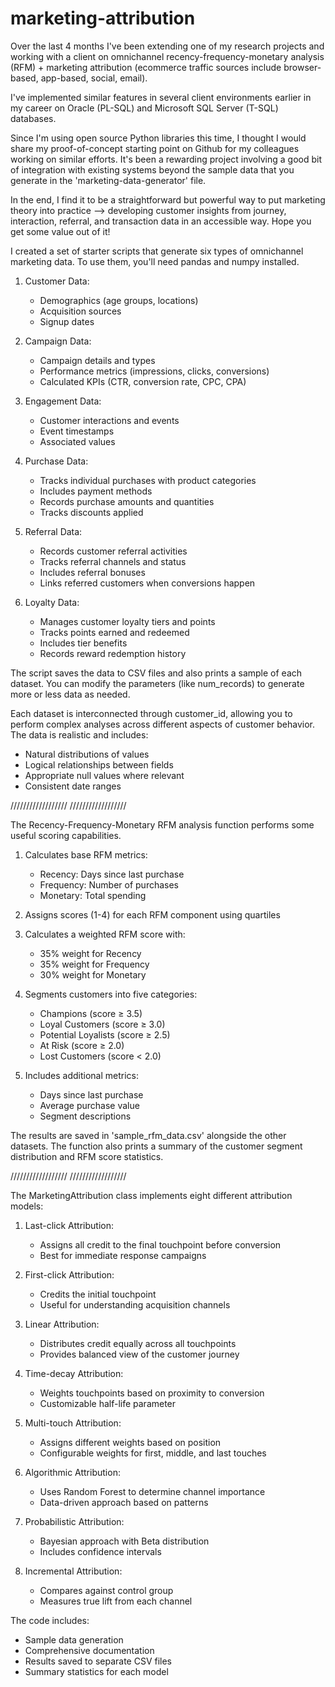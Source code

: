 # marketing-attribution

Over the last 4 months I've been extending one of my research projects and working with a client on omnichannel recency-frequency-monetary analysis (RFM) + marketing attribution (ecommerce traffic sources include browser-based, app-based, social, email). 

I've implemented similar features in several client environments earlier in my career on Oracle (PL-SQL) and Microsoft SQL Server (T-SQL) databases. 

Since I'm using open source Python libraries this time, I thought I would share my proof-of-concept starting point on Github for my colleagues working on similar efforts. It's been a rewarding project involving a good bit of integration with existing systems beyond the sample data that you generate in the 'marketing-data-generator' file. 

In the end, I find it to be a straightforward but powerful way to put marketing theory into practice --> developing customer insights from journey, interaction, referral, and transaction data in an accessible way. Hope you get some value out of it!

I created a set of starter scripts that generate six types of omnichannel marketing data. To use them, you'll need pandas and numpy installed. 

1. Customer Data:
   - Demographics (age groups, locations)
   - Acquisition sources
   - Signup dates

2. Campaign Data:
   - Campaign details and types
   - Performance metrics (impressions, clicks, conversions)
   - Calculated KPIs (CTR, conversion rate, CPC, CPA)

3. Engagement Data:
   - Customer interactions and events
   - Event timestamps
   - Associated values

4. Purchase Data:
   - Tracks individual purchases with product categories
   - Includes payment methods
   - Records purchase amounts and quantities
   - Tracks discounts applied

5. Referral Data:
   - Records customer referral activities
   - Tracks referral channels and status
   - Includes referral bonuses
   - Links referred customers when conversions happen

6. Loyalty Data:
   - Manages customer loyalty tiers and points
   - Tracks points earned and redeemed
   - Includes tier benefits
   - Records reward redemption history

The script saves the data to CSV files and also prints a sample of each dataset. You can modify the parameters (like num_records) to generate more or less data as needed.

Each dataset is interconnected through customer_id, allowing you to perform complex analyses across different aspects of customer behavior. The data is realistic and includes:
- Natural distributions of values
- Logical relationships between fields
- Appropriate null values where relevant
- Consistent date ranges

//////////////////
//////////////////

The Recency-Frequency-Monetary RFM analysis function performs some useful scoring capabilities.

1. Calculates base RFM metrics:
   - Recency: Days since last purchase
   - Frequency: Number of purchases
   - Monetary: Total spending

2. Assigns scores (1-4) for each RFM component using quartiles

3. Calculates a weighted RFM score with:
   - 35% weight for Recency
   - 35% weight for Frequency
   - 30% weight for Monetary

4. Segments customers into five categories:
   - Champions (score ≥ 3.5)
   - Loyal Customers (score ≥ 3.0)
   - Potential Loyalists (score ≥ 2.5)
   - At Risk (score ≥ 2.0)
   - Lost Customers (score < 2.0)

5. Includes additional metrics:
   - Days since last purchase
   - Average purchase value
   - Segment descriptions

The results are saved in 'sample_rfm_data.csv' alongside the other datasets. The function also prints a summary of the customer segment distribution and RFM score statistics.

//////////////////
//////////////////

The MarketingAttribution class implements eight different attribution models:

1. Last-click Attribution:
   - Assigns all credit to the final touchpoint before conversion
   - Best for immediate response campaigns

2. First-click Attribution:
   - Credits the initial touchpoint
   - Useful for understanding acquisition channels

3. Linear Attribution:
   - Distributes credit equally across all touchpoints
   - Provides balanced view of the customer journey

4. Time-decay Attribution:
   - Weights touchpoints based on proximity to conversion
   - Customizable half-life parameter

5. Multi-touch Attribution:
   - Assigns different weights based on position
   - Configurable weights for first, middle, and last touches

6. Algorithmic Attribution:
   - Uses Random Forest to determine channel importance
   - Data-driven approach based on patterns

7. Probabilistic Attribution:
   - Bayesian approach with Beta distribution
   - Includes confidence intervals

8. Incremental Attribution:
   - Compares against control group
   - Measures true lift from each channel

The code includes:
- Sample data generation
- Comprehensive documentation
- Results saved to separate CSV files
- Summary statistics for each model
